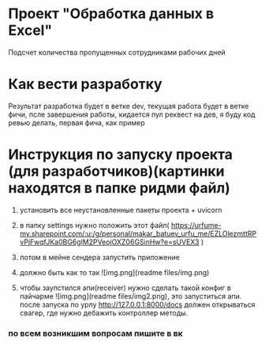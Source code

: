 # Проект "Обработка данных в Excel"

Подсчет количества пропущенных сотрудниками рабочих дней

# Как вести разработку

Результат разработка будет в ветке dev, текущая работа будет в ветке фичи, псле завершения работы, кидается пул реквест на дев, я буду код ревью
делать, первая фича, как пример

# Инструкция по запуску проекта (для разработчиков)(картинки находятся в папке ридми файл)

1) установить все неустановленные пакеты проекта + uvicorn

2) в папку settings нужно положить этот
   файл( https://urfume-my.sharepoint.com/:u:/g/personal/makar_batuev_urfu_me/EZLOlezmttRPvPjFwqfJKa0BG6glM2PVeojOXZ06GSinHw?e=sUVEX3 )

3) потом в мейне сендера запустить приложение

4) должно быть как то так ![img.png](readme files/img.png)

5) чтобы заупстился апи(receiver) нужно сделать такой конфиг в пайчарме ![img.png](readme files/img2.png), это
   запуститься апи. после запуска по урлу  http://127.0.0.1:8000/docs должен открываться свагер, где нужно дебажить
   контроллер методы.


### по всем возникшим вопросам пишите в вк 
